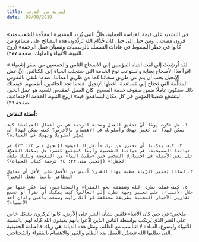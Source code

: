 ```yaml
---
title:  لمزيد من الدرس
date:  09/08/2019
---
```


«في التشديد على قيمة القداسة العملية، ظلَّ النبي يُردد المشورة المقدَّمة للشعب منذ قرون مضت… ومن جيل إلى جيل كان خُدَّام الله يُردِّدون هذه النصائح على مسامع من كانوا في خطر السقوط في عادات التمسك بالرسميات ونسيان عمل الرحمة» (روح النبوة، الأنبياء والملوك، صفحة ٢٧٧).

«لقد اُرشِدتُ إلى لفت انتباه المؤمنين إلى الأصحاح الثامن والخمسين من سفر إشعياء. اقرأ هذا الأصحاح بعناية واستوعب نوع الخدمة التي ستجلب الحياة إلى الكنائس. إنَّ عمل الإنجيل يجب أن يتم عن طريق سخائنا كما عن طريق أعمالنا. عندما تلتقي بالنفوس المتألِّمة التي تحتاج إلى مُساعدة، أعطها الإنجيل. عندما تجد الجائعين، أطعمهم. فبفعلك ذلك ستكون عاملًا ضمن صفوف خدمة المسيح. كان العمل المقدس للسيد هو عمل الخير. ليتشجع شعبنا المؤمن في كل مكان ليساهموا فيه» (روح النبوة، الخدمة الاجتماعية، صفحة ٢٩).

**أسئلة للنقاش:**

`١. هل فكرت يومًا أنَّ تحقيق العدل ومحبة الرحمة هي من أعمال العبادة؟ كيف يمكن لهذا أن يُغير نهجك وأسلوبك في الاهتمام بالآخرين؟ كيف يمكن لهذا أن يُغيِّر أسلوبك ونهجك في العبادة؟`

`٢. كيف يمكننا أن نحترز من ترك «أثقل الناموس» (إنجيل متى ٢٣: ٢٣) في حياتنا المسيحية، في حياتنا الشخصية وأيضًا كمجتمع كنسي؟ هل يمكنك التعرُّف على بعض الأمثلة في اختبارك الشخصي حين «صفَّيتَ الماء من البعوضة ولكنك بلعت الجَمَل!» (إنجيل متى ٢٣: ٢٤ ترجمة كتاب الحياة)؟`

`٣. لماذا يُعتَبر الرِّياء خطية بهذا القدر؟ أليس من الأفضل على الأقل أن نحاول التظاهر بأننا نفعل الخير؟`

`٤. كيف عملت نظرة الله وشفقته نحو الفقراء والمحتاجين، كما عبَّر عنها من خلال الأنبياء، على تغيير وجهة نظرك إلى العالم؟ كيف يمكنك أن تقرأ أو تسمع تقارير الأخبار المحلية بطريقة مختلفة لو أنك رأيت وسمعت بأعين وآذان أحد الأنبياء؟`

ملخص: في حين كان الأنبياء قلقين بشأن الشر على الأرض، كانوا يُركزون بشكل خاص على الشر الذي يُرتكب بواسطة الناس الذين ادَّعوا بأنهم يعبدون الله كإله لهم.  بالنسبة للأنبياء وليسوع، العبادة لا تتناسب مع الظلم، ومثل هذه الديانة هي رياء. فالعبادة الحقيقية التي يطلبها الله تتضمَّن العمل ضد الظلم والقهر والاهتمام بالفقراء والمُحتاجين.